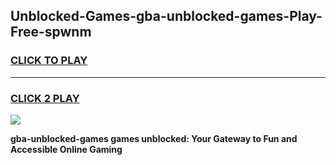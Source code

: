 
## Unblocked-Games-gba-unblocked-games-Play-Free-spwnm
<h3>
<a href="https://premium76.site?title=gba-unblocked-games&ref=21A">CLICK TO PLAY</a></h3>
<hr>

<h3>
<a href="https://premium76.site?title=gba-unblocked-games&ref=21A">CLICK 2 PLAY</a>
  
</h3>

<a href="https://premium76.site?title=gba-unblocked-games&ref=21A"><img src="https://clearcache.store/games.png"></a>


**gba-unblocked-games games unblocked: Your Gateway to Fun and Accessible Online Gaming**

